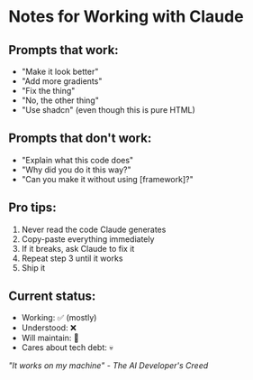 # Notes for Working with Claude

## Prompts that work:
- "Make it look better"
- "Add more gradients"
- "Fix the thing"
- "No, the other thing"
- "Use shadcn" (even though this is pure HTML)

## Prompts that don't work:
- "Explain what this code does"
- "Why did you do it this way?"
- "Can you make it without using [framework]?"

## Pro tips:
1. Never read the code Claude generates
2. Copy-paste everything immediately
3. If it breaks, ask Claude to fix it
4. Repeat step 3 until it works
5. Ship it

## Current status:
- Working: ✅ (mostly)
- Understood: ❌
- Will maintain: 😬
- Cares about tech debt: 💀

*"It works on my machine" - The AI Developer's Creed*
